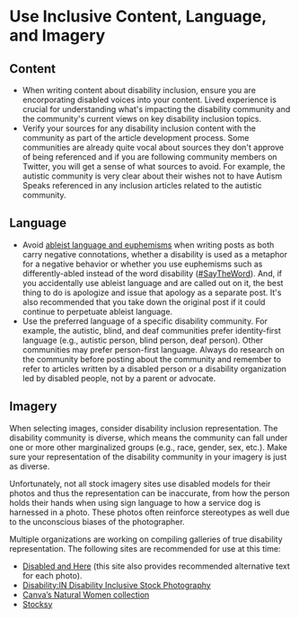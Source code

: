 # Use Inclusive Content, Language, and Imagery

## Content
- When writing content about disability inclusion, ensure you are encorporating disabled voices into your content. Lived experience is crucial for understanding what's impacting the disability community and the community's current views on key disability inclusion topics. 
- Verify your sources for any disability inclusion content with the community as part of the article development process. Some communities are already quite vocal about sources they don't approve of being referenced and if you are following community members on Twitter, you will get a sense of what sources to avoid. For example, the autistic community is very clear about their wishes not to have Autism Speaks referenced in any inclusion articles related to the autistic community. 

## Language
- Avoid [ableist language and euphemisms](https://en.wikipedia.org/wiki/List_of_disability-related_terms_with_negative_connotations) when writing posts as both carry negative connotations, whether a disability is used as a metaphor for a negative behavior or whether you use euphemisms such as differently-abled instead of the word disability ([#SayTheWord](https://twitter.com/search?q=%23SayTheWord&src=typed_query)). And, if you accidentally use ableist language and are called out on it, the best thing to do is apologize and issue that apology as a separate post. It's also recommended that you take down the original post if it could continue to perpetuate ableist language. 
- Use the preferred language of a specific disability community. For example, the autistic, blind, and deaf communities prefer identity-first language (e.g., autistic person, blind person, deaf person). Other communities may prefer person-first language. Always do research on the community before posting about the community and remember to refer to articles written by a disabled person or a disability organization led by disabled people, not by a parent or advocate. 

## Imagery
When selecting images, consider disability inclusion representation. The disability community is diverse, which means the community can fall under one or more other marginalized groups (e.g., race, gender, sex, etc.). Make sure your representation of the disability community in your imagery is just as diverse. 

Unfortunately, not all stock imagery sites use disabled models for their photos and thus the representation can be inaccurate, from how the person holds their hands when using sign language to how a service dog is harnessed in a photo. These photos often reinforce stereotypes as well due to the unconscious biases of the photographer. 

Multiple organizations are working on compiling galleries of true disability representation. The following sites are recommended for use at this time:

- [Disabled and Here](https://affecttheverb.com/disabledandhere/) (this site also provides recommended alternative text for each photo).
- [Disability:IN Disability Inclusive Stock Photography](https://disabilityin.org/resource/disability-stock-photography/)
- [Canva’s Natural Women collection](https://www.canva.com/canvanaturalwomen)
- [Stocksy](https://www.stocksy.com/search/disability?text=disability&sort=curated)
